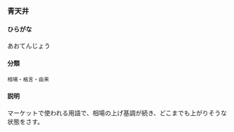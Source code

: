 <div style="display:none;">

## [あ行](securities-terms?id=あ行)

</div>

### 青天井

#### ひらがな

あおてんじょう

#### 分類

`相場・格言・由来`

#### 説明

マーケットで使われる用語で、相場の上げ基調が続き、どこまでも上がりそうな状態をさす。

<div style="display:none;">

## [か行](securities-terms?id=か行)
## [さ行](securities-terms?id=さ行)
## [た行](securities-terms?id=た行)
## [な行](securities-terms?id=な行)
## [は行](securities-terms?id=は行)
## [ま行](securities-terms?id=ま行)
## [や行](securities-terms?id=や行)
## [ら行](securities-terms?id=ら行)
## [わ行](securities-terms?id=わ行)
## [英数字・記号](securities-terms?id=英数字・記号)

</div>

